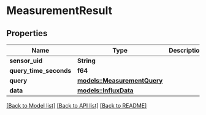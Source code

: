 # MeasurementResult

## Properties

Name | Type | Description | Notes
------------ | ------------- | ------------- | -------------
**sensor_uid** | **String** |  | 
**query_time_seconds** | **f64** |  | 
**query** | [**models::MeasurementQuery**](MeasurementQuery.md) |  | 
**data** | [**models::InfluxData**](InfluxData.md) |  | 

[[Back to Model list]](../README.md#documentation-for-models) [[Back to API list]](../README.md#documentation-for-api-endpoints) [[Back to README]](../README.md)


